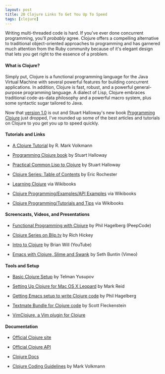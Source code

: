 ```yaml
---
layout: post
title: 20 Clojure Links To Get You Up To Speed
tags: [clojure]
---
```


Writing multi-threaded code is hard. If you've ever done concurrent programming, you'll *probably* agree. Clojure offers a compelling alternative to traditional object-oriented approaches to programming and has garnered much attention from the Ruby community because of it's elegant design that lets you get right to the essence of a problem.

#### What is Clojure?

Simply put, Clojure is a functional programming language for the Java Virtual Machine with several powerful features for building concurrent applications. In addition, Clojure is fast, robust, and a powerful general-purpose programming language. A dialect of Lisp, Clojure embraces traditional code-as-data philosophy and a powerful macro system, plus some syntactic sugar tailored to Java.

Now that [version 1.0](http://clojure.blogspot.com/2009/05/clojure-10.html) is out and Stuart Halloway's new book [Programming Clojure](http://www.pragprog.com/titles/shcloj/programming-clojure) just dropped, I've rounded up some of the best articles and tutorials on Clojure to you get you up to speed quickly.

#### Tutorials and Links

* [A Clojure Tutorial](http://java.ociweb.com/mark/clojure/article.html) by R. Mark Volkmann

* [Programming Clojure book](http://www.pragprog.com/titles/shcloj/programming-clojure) by Stuart Halloway

* [Practical Common Lisp to Clojure](http://blog.thinkrelevance.com/2008/09/16/pcl-clojure) by Stuart Halloway

* [Clojure Series: Table of Contents](http://writingcoding.blogspot.com/2008/06/clojure-series-table-of-contents.html) by Eric Rochester

* [Learning Clojure](http://en.wikibooks.org/wiki/Learning_Clojure) via Wikibooks

* [Clojure Programming/Examples/API Examples](http://en.wikibooks.org/wiki/Clojure_Programming/Examples/API_Examples) via Wikibooks

* [Clojure Programming/Tutorials and Tips](http://en.wikibooks.org/wiki/Clojure_Programming/Tutorials_and_Tips) via Wikibooks

#### Screencasts, Videos, and Presentations

* [Functional Programming with Clojure](http://peepcode.com/products/functional-programming-with-clojure) by Phil Hagelberg (PeepCode)

* [Clojure Series on Blip.tv](http://clojure.blip.tv) by Rich Hickey

* [Intro to Clojure](http://www.youtube.com/view_play_list?p=AC43CFB134E85266) by Brian Will (YouTube)

* [Emacs with Clojure, Slime and Swank](http://vimeo.com/2419596) by Seth Buntin (Vimeo)

#### Tools and Setup

* [Basic Clojure Setup](http://yusupov.com/blog/2009/basic-clojure-setup-part-1/) by Telman Yusupov

* [Setting Up Clojure for Mac OS X Leopard](http://mark.reid.name/sap/setting-up-clojure.html) by Mark Reid

* [Getting Emacs setup to write Clojure code](http://technomancy.us/126) by Phil Hagelberg

* [Textmate Bundle for Clojure code](http://github.com/nullstyle/clojure-tmbundle/tree/master) by Scott Fleckenstein

* [VimClojure, a Vim plugin for Clojure](http://www.vim.org/scripts/script.php?script_id=2501)

#### Documentation

* [Official Clojure site](http://clojure.org)

* [Official Clojure API](http://clojure.org/api)

* [Clojure Docs](http://clj-doc.s3.amazonaws.com/tmp/doc-1116/index.html)

* [Clojure Coding Guidelines](http://java.ociweb.com/mark/clojure/ClojureCodingGuidelines.html) by Mark Volkmann
